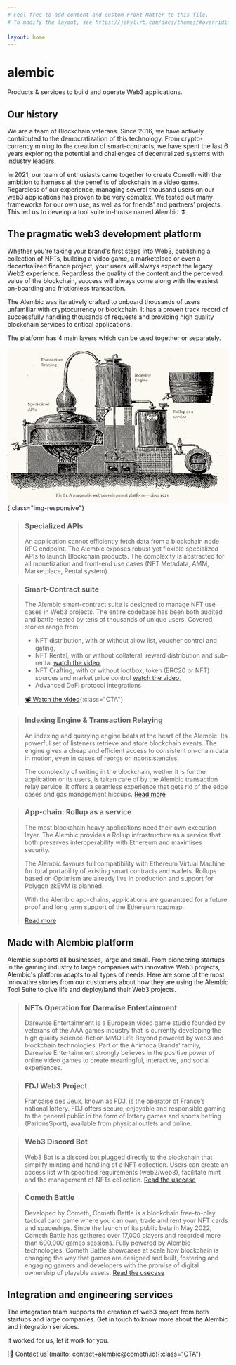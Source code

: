 ```yaml
---
# Feel free to add content and custom Front Matter to this file.
# To modify the layout, see https://jekyllrb.com/docs/themes/#overriding-theme-defaults

layout: home
---
```


# alembic
Products & services to <span class="ighlight-container"><span class="ighlight">build and operate Web3 applications.</span></span>

## Our history

We are a team of Blockchain veterans.
Since 2016, we have  actively contributed to the democratization of this technology.  From crypto-currency mining to the creation of smart-contracts, we have spent the last 6 years exploring the potential and challenges of decentralized systems with industry leaders.

In 2021, our team of enthusiasts came together to create Cometh with the ambition to harness all the benefits of blockchain in a video game.  Regardless of our experience, managing several thousand users on our web3 applications has proven to be very complex. We tested out many frameworks for our own use, as well as for friends’ and partners’ projects. This led us to develop a tool suite in-house named Alembic ⚗️.

## The pragmatic web3 development platform

Whether you're taking your brand's first steps into Web3, publishing a collection of NFTs, building a video game, a marketplace or even a decentralized finance project, your users will always expect the legacy Web2 experience. Regardless the quality of the content and the perceived value of the blockchain, success will always come along with the easiest on-boarding and frictionless transaction. 

The Alembic was iteratively crafted to onboard thousands of users unfamiliar with cryptocurrency or blockchain. It has a proven track record of successfully handling thousands of requests and providing high quality blockchain services to critical applications. 

The platform has 4 main layers which can be used together or separately. 

![Pragmatic web3 develoment schema](/assets/alembic.jpg){:class="img-responsive"}

>### Specialized APIs
>
>An application cannot efficiently fetch data from a blockchain node RPC endpoint.  The Alembic exposes robust yet flexible specialized APIs to launch Blockchain products. The complexity is abstracted for all monetization and front-end use cases (NFT Metadata, AMM, Marketplace, Rental system).

>### Smart-Contract suite
>
>The Alembic smart-contract suite is designed to manage NFT use cases in Web3 projects.  The entire codebase has been both audited and battle-tested by tens of thousands of unique users. Covered stories range from:
>
>- NFT distribution, with or without allow list, voucher control and gating,
>- NFT Rental, with or without collateral, reward distribution and sub-rental [watch the video](https://www.youtube.com/watch?v=p4vLq5_D-cQ),
>- NFT Crafting, with or without lootbox, token (ERC20 or NFT) sources and market price control [watch the video]( https://www.youtube.com/watch?v=3jN-AewUgfI),
>- Advanced DeFi protocol integrations
>
>[📽  Watch the video](https://www.youtube.com/watch?v=p4vLq5_D-cQ){:class="CTA"}


>### Indexing Engine & Transaction Relaying
>
>An indexing and querying engine beats at the heart of the Alembic. Its powerful set of listeners retrieve and store blockchain events. The engine gives a cheap and efficient access to consistent on-chain data in motion, even in cases of reorgs or inconsistencies.
>
>The complexity of writing in the blockchain, wether it is for the application or its users, is taken care of by the Alembic transaction relay service. It offers a seamless experience that gets rid of the edge cases and gas management hiccups. [Read more](/indexer)

>### App-chain: Rollup as a service
>
>The most blockchain heavy applications need their own execution layer.  The Alembic provides a Rollup infrastructure as a service that both preserves interoperability with Ethereum and maximises security. 
>
>The Alembic favours full compatibility with Ethereum Virtual Machine for total portability of existing smart contracts and wallets. Rollups based on Optimism are already live in production and support for Polygon zkEVM is planned.
>
>With the Alembic app-chains, applications are guaranteed for a future proof and long term support of the Ethereum roadmap.
>
>  [Read more](/app-chain)


## Made with Alembic platform

Alembic supports all businesses, large and small.
From pioneering startups in the gaming industry to large companies with innovative Web3 projects, Alembic's platform adapts to all types of needs.
Here are some of the most innovative stories from our customers about how they are using the Alembic Tool Suite to give life and deploy/land their Web3 projects.

>### NFTs Operation for Darewise Entertainment
>Darewise Entertainment is a European video game studio founded by veterans of the AAA games industry that is currently developing the high quality science-fiction MMO Life Beyond powered by web3 and blockchain technologies.
Part of the Animoca Brands’ family, Darewise Entertainment strongly believes in the positive power of online video games to create meaningful, interactive, and social experiences.

>### FDJ Web3 Project
>Française des Jeux, known as FDJ, is the operator of France’s national lottery. FDJ offers secure, enjoyable and responsible gaming to the general public in the form of lottery games and sports betting (ParionsSport), available from physical outlets and online.

>### Web3 Discord Bot
>Web3 Bot is a discord bot plugged directly to the blockchain that simplify minting and handling of a NFT collection. Users can create an access list with specified requirements (web2/web3), facilitate mint and the management of NFTs collection. [Read the usecase](/usecases/discord)

>### Cometh Battle
>
>Developed by Cometh, Cometh Battle is a blockchain free-to-play tactical card game where you can own, trade and rent your NFT cards and spaceships. Since the launch of its public beta in May 2022, Cometh Battle has gathered over 17,000 players and recorded more than 600,000 games sessions. Fully powered by Alembic technologies, Cometh Battle showcases at scale how blockchain is changing the way that games are designed and built, fostering and engaging gamers and developers with the promise of digital ownership of playable assets. [Read the usecase](/usecases/discord)

## Integration and engineering services

The integration team supports the creation of web3 project from both startups and large companies. Get in touch to know more about the Alembic and integration services.

It worked for us, <span class="circle-sketch-highlight">let it work for you.</span>


[📇  Contact us](mailto: contact+alembic@cometh.io){:class="CTA"}

